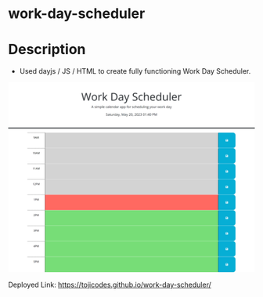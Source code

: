 # work-day-scheduler

# Description

- Used dayjs / JS / HTML to create fully functioning Work Day Scheduler.

![Screenshot](./Assets/Work%20Day%20Scheduler.png)

Deployed Link: https://tojicodes.github.io/work-day-scheduler/